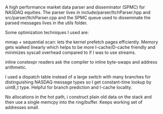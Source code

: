A high performance market data parser and disseminator (SPMC) for NASDAQ equities. The parser lives in include/parser/ItchParser.hpp and src/parser/ItchParser.cpp and the SPMC queue used to disseminate the parsed messages lives in the utils folder.

Some optimization techniques I used are:

mmap + sequential scan: lets the kernel prefetch pages efficiently. Memory gets walked linearly which helps to be more I-cache/D-cache friendly and minimizes syscall overhead compared to if I was to use streams.

inline constexpr readers ask the compiler to inline byte-swaps and address arithmetic.

I used a dispatch table instead of a large switch with many branches for distinguishing NASDAQ message types so I get constant-time lookup by uint8_t type. Helpful for branch prediction and I-cache locality.

No allocations in the hot path, i construct plain old data on the stack and then use a single memcpy into the ring/buffer. Keeps working set of addresses small.
